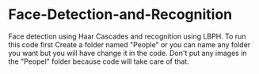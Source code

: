 # Face-Detection-and-Recognition
Face detection using Haar Cascades and recognition using LBPH.
To run this code first Create a folder named "People" or you can name any folder you want but you will have change it in the code.
Don't put any images in the "Peopel" folder because code will take care of that.
